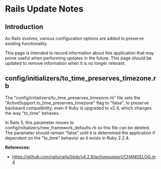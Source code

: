 # Rails Update Notes

## Introduction

As Rails evolves, various configuration options are added to preserve
existing functionality. 

This page is intended to record information about this application
that may prove useful when performing updates in the future. This
page _should_ be updated to remove information when it is no longer
relevant.

## config/initializers/to_time_preserves_timezone.rb

The "config/initializers/to_time_preserves_timezone.rb" file sets the 
"ActiveSupport.to_time_preserves_timezone" flag to "false", to preserve
backward compatibility, even if Ruby is upgraded to v2.4, which changes
the way "to_time" behaves.

In Rails 5, this parameter moves to config/initializers/new_framework_defaults.rb
so this file can be deleted. The parameter should remain "false" until it
is determined the application if dependent on the "to_time" behavior as
it exists in Ruby 2.2.4.

**References:**

* https://github.com/rails/rails/blob/v4.2.8/activesupport/CHANGELOG.md
